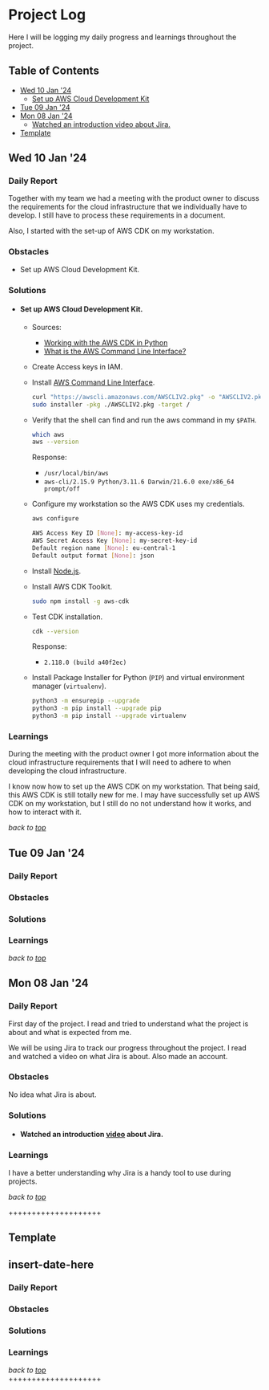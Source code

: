 # Project Log
Here I will be logging my daily progress and learnings throughout the project.

## Table of Contents
- [Wed 10 Jan '24](#wed-10-jan-24)
    - [Set up AWS Cloud Development Kit](#set-up-aws-cloud-development-kit)
- [Tue 09 Jan '24](#tue-09-jan-24)
- [Mon 08 Jan '24](#mon-08-jan-24)
    - [Watched an introduction video about Jira.](#watched-an-introduction-video-about-jira)
- [Template](#template)



## Wed 10 Jan '24
### Daily Report
Together with my team we had a meeting with the product owner to discuss the requirements for the cloud infrastructure that we individually have to develop. I still have to process these requirements in a document.  

Also, I started with the set-up of AWS CDK on my workstation.

### Obstacles
- Set up AWS Cloud Development Kit.

### Solutions
- #### Set up AWS Cloud Development Kit.

    - Sources:
        - [Working with the AWS CDK in Python](https://docs.aws.amazon.com/cdk/v2/guide/work-with-cdk-python.html)
        - [What is the AWS Command Line Interface?](https://docs.aws.amazon.com/cli/latest/userguide/cli-chap-welcome.html)

    - Create Access keys in IAM.
    - Install [AWS Command Line Interface](https://aws.amazon.com/cli/).

        ```bash
        curl "https://awscli.amazonaws.com/AWSCLIV2.pkg" -o "AWSCLIV2.pkg"
        sudo installer -pkg ./AWSCLIV2.pkg -target /
        ```

    - Verify that the shell can find and run the aws command in my `$PATH`.

        ```bash
        which aws
        aws --version
        ```

        Response:  
        - `/usr/local/bin/aws`
        - `aws-cli/2.15.9 Python/3.11.6 Darwin/21.6.0 exe/x86_64 prompt/off`

    - Configure my workstation so the AWS CDK uses my credentials.

        ```bash
        aws configure
        ```

        ```bash
        AWS Access Key ID [None]: my-access-key-id
        AWS Secret Access Key [None]: my-secret-key-id
        Default region name [None]: eu-central-1
        Default output format [None]: json
        ```

    - Install [Node.js](https://nodejs.org/).
    - Install AWS CDK Toolkit.  
    
        ```bash
        sudo npm install -g aws-cdk
        ```
    
    - Test CDK installation. 
    
        ```bash
        cdk --version
        ```
        
        Response: 
        - `2.118.0 (build a40f2ec)`

    - Install Package Installer for Python (`PIP`) and virtual environment manager (`virtualenv`).

        ```bash
        python3 -m ensurepip --upgrade
        python3 -m pip install --upgrade pip
        python3 -m pip install --upgrade virtualenv
        ```

### Learnings
During the meeting with the product owner I got more information about the cloud infrastructure requirements that I will need to adhere to when developing the cloud infrastructure.

I know now how to set up the AWS CDK on my workstation. That being said, this AWS CDK is still totally new for me. I may have successfully set up AWS CDK on my workstation, but I still do no not understand how it works, and how to interact with it.

*back to [top](#project-log)*  

## Tue 09 Jan '24
### Daily Report

### Obstacles

### Solutions

### Learnings

*back to [top](#project-log)* 

## Mon 08 Jan '24
### Daily Report
First day of the project. I read and tried to understand what the project is about and what is expected from me.

We will be using Jira to track our progress throughout the project. I read and watched a video on what Jira is about. Also made an account.

### Obstacles
No idea what Jira is about.

### Solutions
- #### Watched an introduction [video](https://www.youtube.com/watch?v=GWxMTvRGIpc) about Jira.

### Learnings
I have a better understanding why Jira is a handy tool to use during projects.

*back to [top](#project-log)*  

++++++++++++++++++++
## Template
## insert-date-here
### Daily Report
### Obstacles
### Solutions
### Learnings

*back to [top](#project-log)*  
++++++++++++++++++++